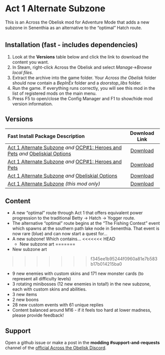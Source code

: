 # Act 1 Alternate Subzone

This is an Across the Obelisk mod for Adventure Mode that adds a new subzone in Senenthia as an alternative to the “optimal” Hatch route. 

## Installation (fast - includes dependencies)

1. Look at the **Versions** table below and click the link to download the content you want.
2. In Steam, right-click Across the Obelisk and select _Manage_->_Browse local files_.
3. Extract the archive into the game folder. Your _Across the Obelisk_ folder should now contain a _BepInEx_ folder and a _doorstop\_libs_ folder.
5. Run the game. If everything runs correctly, you will see this mod in the list of registered mods on the main menu.
5. Press F5 to open/close the Config Manager and F1 to show/hide mod version information.

## Versions

| Fast Install Package Description                                                                                | Download Link |
|:-------------------------------------------------------------------------------------------|:----:|
| [Act 1 Alternate Subzone](https://across-the-obelisk.thunderstore.io/package/dudebrobelisk/Act_1_Alternate_Subzone/) *and* [OCP#1: Heroes and Pets](https://across-the-obelisk.thunderstore.io/package/meds/OCP_1_Heroes_and_Pets/) *and* [Obeliskial Options](https://across-the-obelisk.thunderstore.io/package/meds/Obeliskial_Options/) | [Download](https://github.com/stiffmeds/AtO-Mod-Packs/raw/main/FastInstall_OO+Act1Alt+HeroesPets.zip) |
| [Act 1 Alternate Subzone](https://across-the-obelisk.thunderstore.io/package/dudebrobelisk/Act_1_Alternate_Subzone/) *and* [OCP#1: Heroes and Pets](https://across-the-obelisk.thunderstore.io/package/meds/OCP_1_Heroes_and_Pets/)                              | [Download](https://github.com/stiffmeds/AtO-Mod-Packs/raw/main/FastInstall_Act1Alt+HeroesPets.zip) |
| [Act 1 Alternate Subzone](https://across-the-obelisk.thunderstore.io/package/dudebrobelisk/Act_1_Alternate_Subzone/) *and* [Obeliskial Options](https://across-the-obelisk.thunderstore.io/package/meds/Obeliskial_Options/) | [Download](https://github.com/stiffmeds/AtO-Mod-Packs/raw/main/FastInstall_OO+Act1Alt.zip) |
| [Act 1 Alternate Subzone](https://across-the-obelisk.thunderstore.io/package/dudebrobelisk/Act_1_Alternate_Subzone/) *(this mod only)* | [Download](https://github.com/stiffmeds/AtO-Mod-Packs/raw/main/FastInstall_Act1Alt.zip) |

## Content

* A new “optimal” route through Act 1 that offers equivalent power progression to the traditional Betty -> Hatch -> Yogger route.
* The alternative “optimal” route begins at the “The Fishing Contest” event which spawns at the southern path lake node in Senenthia. That event is now rare (blue) and can now start a quest for…
* A new subzone! Which contains…
<<<<<<< HEAD
  * New subzone art
=======
* New subzone art
>>>>>>> f345ee1b95244f0960a81e7b583b17b014215ba0
  * 9 new enemies with custom skins and 171 new monster cards (to represent all difficulty levels)
  * 3 rotating minibosses (12 new enemies in total!) in the new subzone, each with custom skins and abilities.
  * 3 new items
  * 2 new boons
* 28 new custom events with 61 unique replies
* Content balanced around M16 - if it feels too hard at lower madness, please provide feedback!

## Support

Open a github issue or make a post in the **modding #support-and-requests** channel of the [official Across the Obelisk Discord](https://discord.gg/across-the-obelisk-679706811108163701).